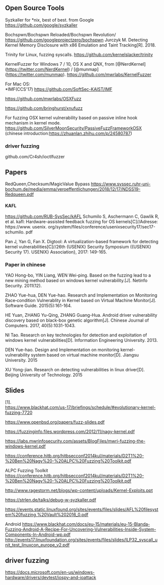 
## Open Source Tools
Syzkaller for \*nix, best of best. from Google 
https://github.com/google/syzkaller 

Bochspwn/Bochspwn Reloaded/Bochspwn Revolution/
https://github.com/googleprojectzero/bochspwn
Jurczyk M. Detecting Kernel Memory Disclosure with x86 Emulation and Taint Tracking[R]. 2018.

Trinity for Linux, fuzzing syscalls.
https://github.com/kernelslacker/trinity 

KernelFuzzer for Windows 7 / 10, OS X and QNX, from [@NerdKernel] (https://twitter.com/NerdKernel) / [@munmap] (https://twitter.com/munmap). 
https://github.com/mwrlabs/KernelFuzzer 

For Mac OS:  
*IMF(CCS'17)
https://github.com/SoftSec-KAIST/IMF   

https://github.com/mwrlabs/OSXFuzz 

https://github.com/bringhurst/xnufuzz 

For fuzzing OSX kernel vulnerability based on passive inline hook mechanism in kernel mode. 
https://github.com/SilverMoonSecurity/PassiveFuzzFrameworkOSX (chinese introduction:https://zhuanlan.zhihu.com/p/24580787) 

### driver fuzzing

github.com/Cr4sh/ioctlfuzzer 

## Papers 

RedQueen,Checksum/MagicValue Bypass 
https://www.syssec.ruhr-uni-bochum.de/media/emma/veroeffentlichungen/2018/12/17/NDSS19-Redqueen.pdf 



#### KAFL
https://github.com/RUB-SysSec/kAFL
Schumilo S, Aschermann C, Gawlik R, et al. kafl: Hardware-assisted feedback fuzzing for OS kernels[C]//Adresse: https://www. usenix. org/system/files/conference/usenixsecurity17/sec17-schumilo. pdf

Pan J, Yan G, Fan X. Digtool: A virtualization-based framework for detecting kernel vulnerabilities[C]//26th {USENIX} Security Symposium ({USENIX} Security 17). USENIX} Association}, 2017: 149-165.

### Paper in chinese 
  YAO Hong-bo, YIN Liang, WEN Wei-ping. Based on the fuzzing lead to a new mining method based on windows kernel vulnerability.[J]. Netinfo Security. 2011(12).  
  
  ZHAO Yue-hua, DEN Yue-hao. Research and Implementation on Monitoring Race‐condition Vulnerablity in Kernel based on Virtual Machine Monitor[J]. Software Guide. 2015(5):161-164.
  
  HE Yuan, ZHANG Yu-Qing, ZHANG Guang-Hua. Android driver vulnerability discovery based on black-box genetic algorithm[J]. Chinese Journal of Computers. 2017, 40(5):1031-1043. 
  
  NI Tao. Research on key technologies for detection and exploitation of windows kernel vulnerabilities[D]. Information Engineering University. 2013. 

  DEN Yue-hao. Design and Implementation on monitoring kernel-vulnerability system based on virtual machine monitor[D]. Jiangsu University. 2015 
  
  XU Yong-jian. Research on detecting vulnerabilities in linux driver[D]. Beijing University of Technology. 2015 

## Slides 
[1].	
https://www.blackhat.com/us-17/briefings/schedule/#evolutionary-kernel-fuzzing-7720 

https://www.openbsd.org/papers/fuzz-slides.pdf 

https://fuzzinginfo.files.wordpress.com/2012/11/nagy-kernel.pdf 

https://labs.mwrinfosecurity.com/assets/BlogFiles/mwri-fuzzing-the-windows-kernel.pdf 

https://conference.hitb.org/hitbsecconf2014kul/materials/D2T1%20-%20Ben%20Nagy%20-%20ALPC%20Fuzzing%20Toolkit.pdf 

ALPC Fuzzing Toolkit https://conference.hitb.org/hitbsecconf2014kul/materials/D2T1%20-%20Ben%20Nagy%20-%20ALPC%20Fuzzing%20Toolkit.pdf 

http://www.ragestorm.net/blogs/wp-content/uploads/Kernel-Exploits.ppt

https://strlen.de/talks/debug-w-syzkaller.pdf 

https://events.static.linuxfound.org/sites/events/files/slides/AFL%20filesystem%20fuzzing,%20Vault%202016_0.pdf 

Android 
https://www.blackhat.com/docs/eu-15/materials/eu-15-Blanda-Fuzzing-Android-A-Recipe-For-Uncovering-Vulnerabilities-Inside-System-Components-In-Android-wp.pdf 
http://events17.linuxfoundation.org/sites/events/files/slides/ILP32_syscall_unit_test_linuxcon_europe_v2.pdf 

## driver fuzzing
https://docs.microsoft.com/en-us/windows-hardware/drivers/devtest/iospy-and-ioattack 


